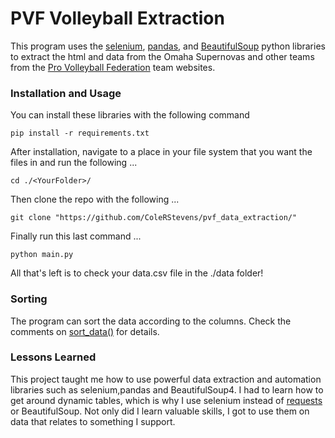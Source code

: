 # PVF Volleyball Extraction

This program uses the [selenium](https://selenium-python.readthedocs.io/installation.html), [pandas](https://pandas.pydata.org/docs/getting_started/install.html), and [BeautifulSoup](https://beautiful-soup-4.readthedocs.io/en/latest/#installing-beautiful-soup) python libraries to extract the html and data from the Omaha Supernovas and other teams from the [Pro Volleyball Federation](https://provolleyball.com/) team websites.

### Installation and Usage

You can install these libraries with the following command

```
pip install -r requirements.txt
```

After installation, navigate to a place in your file system that you want the files in and run the following ...

```
cd ./<YourFolder>/
```

Then clone the repo with the following ...

```
git clone "https://github.com/ColeRStevens/pvf_data_extraction/"
```

Finally run this last command ...

```
python main.py
```

All that's left is to check your data.csv file in the ./data folder!

### Sorting

The program can sort the data according to the columns. Check the comments on [sort_data()](https://github.com/ColeRStevens/pvf_data_extraction/blob/main/main.py#L102) for details.

### Lessons Learned

This project taught me how to use powerful data extraction and automation libraries such as selenium,pandas and BeautifulSoup4. I had to learn how to get around dynamic tables, which is why I use selenium instead of [requests](https://requests.readthedocs.io/en/latest/user/install/) or BeautifulSoup. Not only did I learn valuable skills, I got to use them on data that relates to something I support.
